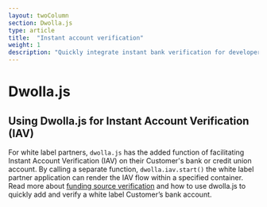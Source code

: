 ```yaml
---
layout: twoColumn
section: Dwolla.js
type: article
title:  "Instant account verification"
weight: 1
description: "Quickly integrate instant bank verification for developers using the Dwolla ACH API."
---
```


# Dwolla.js

## Using Dwolla.js for Instant Account Verification (IAV)
For white label partners, `dwolla.js` has the added function of facilitating Instant Account Verification (IAV) on their Customer's bank or credit union account. By calling a separate function, `dwolla.iav.start()` the white label partner application can render the IAV flow within a specified container. Read more about [funding source verification](/resources/funding-source-verification.html) and how to use dwolla.js to quickly add and verify a white label Customer’s bank account.